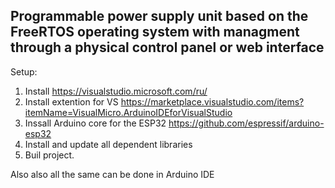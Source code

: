## Programmable power supply unit based on the FreeRTOS operating system with managment through a physical control panel or web interface

Setup:
1. Install https://visualstudio.microsoft.com/ru/
2. Install extention for VS https://marketplace.visualstudio.com/items?itemName=VisualMicro.ArduinoIDEforVisualStudio
5. Inssall Arduino core for the ESP32 https://github.com/espressif/arduino-esp32
4. Install and update all dependent libraries
5. Buil project.

Also also all the same can be done in Arduino IDE
